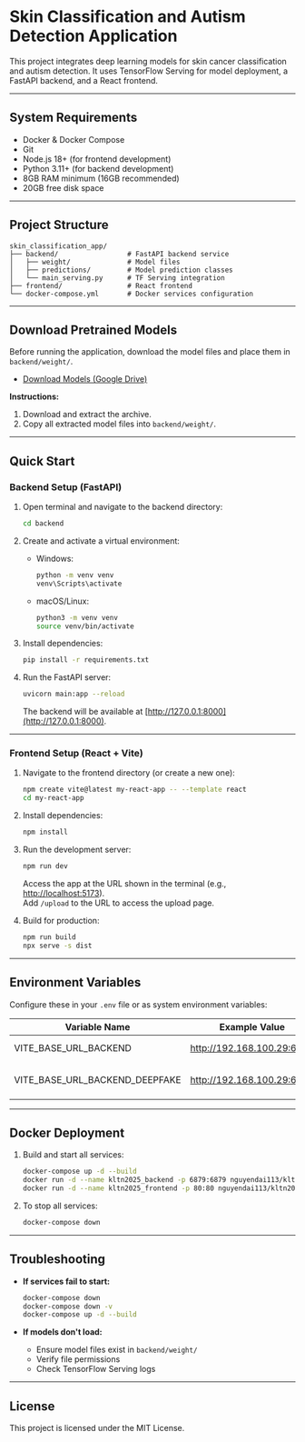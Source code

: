 # Skin Classification and Autism Detection Application

This project integrates deep learning models for skin cancer classification and autism detection. It uses TensorFlow Serving for model deployment, a FastAPI backend, and a React frontend.

---

## System Requirements

- Docker & Docker Compose
- Git
- Node.js 18+ (for frontend development)
- Python 3.11+ (for backend development)
- 8GB RAM minimum (16GB recommended)
- 20GB free disk space

---

## Project Structure

```
skin_classification_app/
├── backend/                 # FastAPI backend service
│   ├── weight/              # Model files
│   ├── predictions/         # Model prediction classes
│   └── main_serving.py      # TF Serving integration
├── frontend/                # React frontend
└── docker-compose.yml       # Docker services configuration
```

---

## Download Pretrained Models

Before running the application, download the model files and place them in `backend/weight/`.

- [Download Models (Google Drive)](https://drive.google.com/drive/folders/1s30j99z5_RCbh42tzGAe6hrItXNq32o7?usp=sharing)

**Instructions:**
1. Download and extract the archive.
2. Copy all extracted model files into `backend/weight/`.

---

## Quick Start

### Backend Setup (FastAPI)

1. Open terminal and navigate to the backend directory:
    ```sh
    cd backend
    ```

2. Create and activate a virtual environment:
    - Windows:
        ```sh
        python -m venv venv
        venv\Scripts\activate
        ```
    - macOS/Linux:
        ```sh
        python3 -m venv venv
        source venv/bin/activate
        ```

3. Install dependencies:
    ```sh
    pip install -r requirements.txt
    ```

4. Run the FastAPI server:
    ```sh
    uvicorn main:app --reload
    ```
    The backend will be available at [http://127.0.0.1:8000](http://127.0.0.1:8000).

---

### Frontend Setup (React + Vite)

1. Navigate to the frontend directory (or create a new one):
    ```sh
    npm create vite@latest my-react-app -- --template react
    cd my-react-app
    ```

2. Install dependencies:
    ```sh
    npm install
    ```

3. Run the development server:
    ```sh
    npm run dev
    ```
    Access the app at the URL shown in the terminal (e.g., [http://localhost:5173](http://localhost:5173)).  
    Add `/upload` to the URL to access the upload page.

4. Build for production:
    ```sh
    npm run build
    npx serve -s dist
    ```

---

## Environment Variables

Configure these in your `.env` file or as system environment variables:

| Variable Name                | Example Value                      | Description                        |
|------------------------------|------------------------------------|------------------------------------|
| VITE_BASE_URL_BACKEND        | http://192.168.100.29:6879         | Backend API URL                    |
| VITE_BASE_URL_BACKEND_DEEPFAKE | http://192.168.100.29:6879       | Deepfake/skin classification API   |

---

## Docker Deployment

1. Build and start all services:
    ```sh
    docker-compose up -d --build
    docker run -d --name kltn2025_backend -p 6879:6879 nguyendai113/kltn2025_backend:latest
    docker run -d --name kltn2025_frontend -p 80:80 nguyendai113/kltn2025:latest
    ```

2. To stop all services:
    ```sh
    docker-compose down
    ```

---

## Troubleshooting

- **If services fail to start:**
    ```sh
    docker-compose down
    docker-compose down -v
    docker-compose up -d --build
    ```

- **If models don't load:**
    - Ensure model files exist in `backend/weight/`
    - Verify file permissions
    - Check TensorFlow Serving logs

---

## License

This project is licensed under the MIT License.

